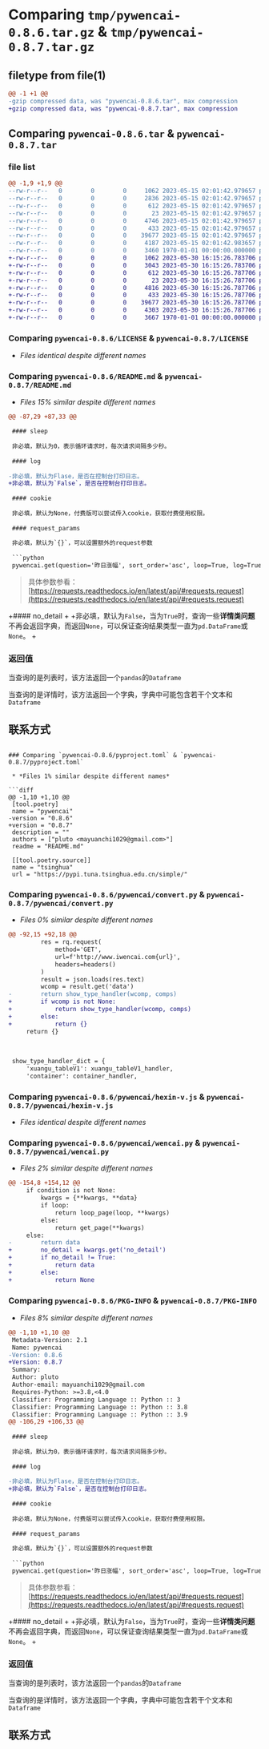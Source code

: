 # Comparing `tmp/pywencai-0.8.6.tar.gz` & `tmp/pywencai-0.8.7.tar.gz`

## filetype from file(1)

```diff
@@ -1 +1 @@
-gzip compressed data, was "pywencai-0.8.6.tar", max compression
+gzip compressed data, was "pywencai-0.8.7.tar", max compression
```

## Comparing `pywencai-0.8.6.tar` & `pywencai-0.8.7.tar`

### file list

```diff
@@ -1,9 +1,9 @@
--rw-r--r--   0        0        0     1062 2023-05-15 02:01:42.979657 pywencai-0.8.6/LICENSE
--rw-r--r--   0        0        0     2836 2023-05-15 02:01:42.979657 pywencai-0.8.6/README.md
--rw-r--r--   0        0        0      612 2023-05-15 02:01:42.979657 pywencai-0.8.6/pyproject.toml
--rw-r--r--   0        0        0       23 2023-05-15 02:01:42.979657 pywencai-0.8.6/pywencai/__init__.py
--rw-r--r--   0        0        0     4746 2023-05-15 02:01:42.979657 pywencai-0.8.6/pywencai/convert.py
--rw-r--r--   0        0        0      433 2023-05-15 02:01:42.979657 pywencai-0.8.6/pywencai/headers.py
--rw-r--r--   0        0        0    39677 2023-05-15 02:01:42.979657 pywencai-0.8.6/pywencai/hexin-v.js
--rw-r--r--   0        0        0     4187 2023-05-15 02:01:42.983657 pywencai-0.8.6/pywencai/wencai.py
--rw-r--r--   0        0        0     3460 1970-01-01 00:00:00.000000 pywencai-0.8.6/PKG-INFO
+-rw-r--r--   0        0        0     1062 2023-05-30 16:15:26.783706 pywencai-0.8.7/LICENSE
+-rw-r--r--   0        0        0     3043 2023-05-30 16:15:26.783706 pywencai-0.8.7/README.md
+-rw-r--r--   0        0        0      612 2023-05-30 16:15:26.787706 pywencai-0.8.7/pyproject.toml
+-rw-r--r--   0        0        0       23 2023-05-30 16:15:26.787706 pywencai-0.8.7/pywencai/__init__.py
+-rw-r--r--   0        0        0     4816 2023-05-30 16:15:26.787706 pywencai-0.8.7/pywencai/convert.py
+-rw-r--r--   0        0        0      433 2023-05-30 16:15:26.787706 pywencai-0.8.7/pywencai/headers.py
+-rw-r--r--   0        0        0    39677 2023-05-30 16:15:26.787706 pywencai-0.8.7/pywencai/hexin-v.js
+-rw-r--r--   0        0        0     4303 2023-05-30 16:15:26.787706 pywencai-0.8.7/pywencai/wencai.py
+-rw-r--r--   0        0        0     3667 1970-01-01 00:00:00.000000 pywencai-0.8.7/PKG-INFO
```

### Comparing `pywencai-0.8.6/LICENSE` & `pywencai-0.8.7/LICENSE`

 * *Files identical despite different names*

### Comparing `pywencai-0.8.6/README.md` & `pywencai-0.8.7/README.md`

 * *Files 15% similar despite different names*

```diff
@@ -87,29 +87,33 @@
 
 #### sleep
 
 非必填，默认为0，表示循环请求时，每次请求间隔多少秒。
 
 #### log
 
-非必填，默认为Flase，是否在控制台打印日志。
+非必填，默认为`False`，是否在控制台打印日志。
 
 #### cookie
 
 非必填，默认为None，付费版可以尝试传入cookie，获取付费使用权限。
 
 #### request_params
 
 非必填，默认为`{}`，可以设置额外的request参数
 
 ```python
 pywencai.get(question='昨日涨幅', sort_order='asc', loop=True, log=True, request_params={ 'proxies': proxies, 'timeout': (5, 10) })
 ```
 > 具体参数参看：[https://requests.readthedocs.io/en/latest/api/#requests.request](https://requests.readthedocs.io/en/latest/api/#requests.request)
 
+#### no_detail
+
+非必填，默认为`False`，当为`True`时，查询一些**详情类问题**不再会返回字典，而返回`None`，可以保证查询结果类型一直为`pd.DataFrame`或`None`。
+
 ### 返回值
 
 当查询的是列表时，该方法返回一个`pandas`的`Dataframe`
 
 当查询的是详情时，该方法返回一个字典，字典中可能包含若干个文本和`Dataframe`
 
 ## 联系方式
```

### Comparing `pywencai-0.8.6/pyproject.toml` & `pywencai-0.8.7/pyproject.toml`

 * *Files 1% similar despite different names*

```diff
@@ -1,10 +1,10 @@
 [tool.poetry]
 name = "pywencai"
-version = "0.8.6"
+version = "0.8.7"
 description = ""
 authors = ["pluto <mayuanchi1029@gmail.com>"]
 readme = "README.md"
 
 [[tool.poetry.source]]
 name = "tsinghua"
 url = "https://pypi.tuna.tsinghua.edu.cn/simple/"
```

### Comparing `pywencai-0.8.6/pywencai/convert.py` & `pywencai-0.8.7/pywencai/convert.py`

 * *Files 0% similar despite different names*

```diff
@@ -92,15 +92,18 @@
         res = rq.request(
             method='GET',
             url=f'http://www.iwencai.com{url}',
             headers=headers()
         )
         result = json.loads(res.text)
         wcomp = result.get('data')
-        return show_type_handler(wcomp, comps)
+        if wcomp is not None:
+            return show_type_handler(wcomp, comps)
+        else:
+            return {}
     return {}
 
 
 
 show_type_handler_dict = {
     'xuangu_tableV1': xuangu_tableV1_handler,
     'container': container_handler,
```

### Comparing `pywencai-0.8.6/pywencai/hexin-v.js` & `pywencai-0.8.7/pywencai/hexin-v.js`

 * *Files identical despite different names*

### Comparing `pywencai-0.8.6/pywencai/wencai.py` & `pywencai-0.8.7/pywencai/wencai.py`

 * *Files 2% similar despite different names*

```diff
@@ -154,8 +154,12 @@
     if condition is not None:
         kwargs = {**kwargs, **data}
         if loop:
             return loop_page(loop, **kwargs)
         else:
             return get_page(**kwargs)
     else:
-        return data
+        no_detail = kwargs.get('no_detail')
+        if no_detail != True:
+            return data
+        else:
+            return None
```

### Comparing `pywencai-0.8.6/PKG-INFO` & `pywencai-0.8.7/PKG-INFO`

 * *Files 8% similar despite different names*

```diff
@@ -1,10 +1,10 @@
 Metadata-Version: 2.1
 Name: pywencai
-Version: 0.8.6
+Version: 0.8.7
 Summary: 
 Author: pluto
 Author-email: mayuanchi1029@gmail.com
 Requires-Python: >=3.8,<4.0
 Classifier: Programming Language :: Python :: 3
 Classifier: Programming Language :: Python :: 3.8
 Classifier: Programming Language :: Python :: 3.9
@@ -106,29 +106,33 @@
 
 #### sleep
 
 非必填，默认为0，表示循环请求时，每次请求间隔多少秒。
 
 #### log
 
-非必填，默认为Flase，是否在控制台打印日志。
+非必填，默认为`False`，是否在控制台打印日志。
 
 #### cookie
 
 非必填，默认为None，付费版可以尝试传入cookie，获取付费使用权限。
 
 #### request_params
 
 非必填，默认为`{}`，可以设置额外的request参数
 
 ```python
 pywencai.get(question='昨日涨幅', sort_order='asc', loop=True, log=True, request_params={ 'proxies': proxies, 'timeout': (5, 10) })
 ```
 > 具体参数参看：[https://requests.readthedocs.io/en/latest/api/#requests.request](https://requests.readthedocs.io/en/latest/api/#requests.request)
 
+#### no_detail
+
+非必填，默认为`False`，当为`True`时，查询一些**详情类问题**不再会返回字典，而返回`None`，可以保证查询结果类型一直为`pd.DataFrame`或`None`。
+
 ### 返回值
 
 当查询的是列表时，该方法返回一个`pandas`的`Dataframe`
 
 当查询的是详情时，该方法返回一个字典，字典中可能包含若干个文本和`Dataframe`
 
 ## 联系方式
```

